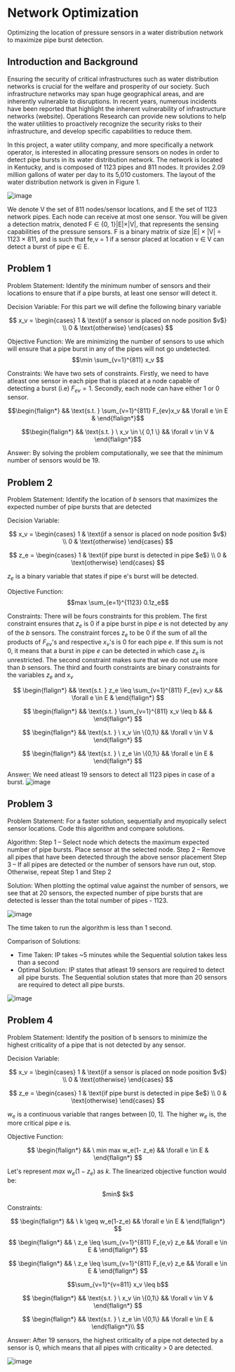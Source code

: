 # Network Optimization
Optimizing the location of pressure sensors in a water distribution network to maximize pipe burst detection.

## Introduction and Background
Ensuring the security of critical infrastructures such as water distribution networks is crucial for
the welfare and prosperity of our society. Such infrastructure networks may span huge geographical
areas, and are inherently vulnerable to disruptions. In recent years, numerous incidents have been
reported that highlight the inherent vulnerability of infrastructure networks (website). Operations
Research can provide new solutions to help the water utilities to proactively recognize the security
risks to their infrastructure, and develop specific capabilities to reduce them.

In this project, a water utility company, and more specifically a network operator, is interested
in allocating pressure sensors on nodes in order to detect pipe bursts in its water distribution
network. The network is located in Kentucky, and is composed of 1123 pipes and 811 nodes. It
provides 2.09 million gallons of water per day to its 5,010 customers. The layout of the water
distribution network is given in Figure 1.

![image](https://github.com/vaani-r/Network_Optimization/assets/76833593/76ac1a50-0dcc-4e95-8bb2-9e3f79a2d3cf)

We denote V the set of 811 nodes/sensor locations, and E the set of 1123 network pipes.
Each node can receive at most one sensor. You will be given a detection matrix, denoted F ∈
{0, 1}|E|×|V|, that represents the sensing capabilities of the pressure sensors. F is a binary matrix
of size |E| × |V| = 1123 × 811, and is such that fe,v = 1 if a sensor placed at location v ∈ V can
detect a burst of pipe e ∈ E.

## Problem 1
Problem Statement: Identify the minimum number of sensors and their locations to ensure that if a pipe bursts, at least one sensor will detect it.

Decision Variable:
For this part we will define the following binary variable

$$
x_v = \begin{cases} 
1 & \text{if a sensor is placed on node position $v$} \\
0 & \text{otherwise}
\end{cases}
$$

Objective Function:
We are minimizing the number of sensors to use which will ensure that a pipe burst in any of the pipes will not go undetected.
$$\min \sum_{v=1}^{811}  x_v $$

Constraints:
We have two sets of constraints. Firstly, we need to have atleast one sensor in each pipe that is placed at a node capable of detecting a burst (i.e) $F_{ev} = 1$. Secondly, each node can have either $1$ or $0$ sensor.

$$\begin{flalign*}
&& \text{s.t. } \sum_{v=1}^{811} F_{ev}x_v && \forall e \in E &
\end{flalign*}$$

$$\begin{flalign*}
&& \text{s.t. } \ x_v \in \{ 0,1 \} && \forall v \in V &
\end{flalign*}$$

Answer: 
By solving the problem computationally, we see that the minimum number of sensors would be 19. 

## Problem 2
Problem Statement: Identify the location of $b$ sensors that maximizes the expected number of pipe bursts that are detected

Decision Variable:

$$
x_v = \begin{cases} 
1 & \text{if a sensor is placed on node position $v$} \\
0 & \text{otherwise}
\end{cases}
$$

$$
z_e = \begin{cases} 
1 & \text{if pipe burst is detected in pipe $e$} \\
0 & \text{otherwise}
\end{cases}
$$

$z_e$ is a binary variable that states if pipe e's burst will be detected.

Objective Function:
$$max \sum_{e=1}^{1123} 0.1z_e$$ 

Constraints:
There will be fours constraints for this problem. The first constraint ensures that $z_e$ is $0$ if a pipe burst in pipe $e$ is not detected by any of the $b$ sensors. The constraint forces $z_e$ to be $0$ if the sum of all the products of $F_{ev}$'s and respective $x_v$'s is $0$ for each pipe $e$. If this sum is not $0$, it means that a burst in pipe $e$ can be detected in which case $z_e$ is unrestricted. The second constraint makes sure that we do not use more than $b$ sensors. The third and fourth constraints are binary constraints for the variables $z_e$ and $x_v$

$$
\begin{flalign*}
&& \text{s.t. } z_e \leq \sum_{v=1}^{811} F_{ev} x_v && \forall e \in E &
\end{flalign*}
$$

$$
\begin{flalign*}
&& \text{s.t. } \sum_{v=1}^{811} x_v \leq b && &
\end{flalign*}
$$

$$
\begin{flalign*}
&& \text{s.t. } \ x_v \in \{0,1\} && \forall v \in V &
\end{flalign*}
$$

$$
\begin{flalign*}
&& \text{s.t. } \ z_e \in \{0,1\} && \forall e \in E &
\end{flalign*}
$$

Answer: We need atleast 19 sensors to detect all 1123 pipes in case of a burst. 
![image](https://github.com/vaani-r/Network_Optimization/assets/76833593/03fa03d8-882f-43e8-b168-269ab8fffd9e)


## Problem 3
Problem Statement: For a faster solution, sequentially and myopically select sensor locations. Code this algorithm and compare solutions.

Algorithm:
Step 1 – Select node which detects the maximum expected number of pipe bursts. Place sensor at the selected node.
Step 2 – Remove all pipes that have been detected through the above sensor placement
Step 3 – If all pipes are detected or the number of sensors have run out, stop. Otherwise, repeat Step 1 and Step 2

Solution: 
When plotting the optimal value against the number of sensors, we see that at 20 sensors, the expected number of pipe bursts that are detected is lesser than the total number of pipes - 1123. 

![image](https://github.com/vaani-r/Network_Optimization/assets/76833593/6420462e-8000-4fac-9dc9-fcc466edc03d)

The time taken to run the algorithm is less than 1 second. 

Comparison of Solutions:
- Time Taken: IP takes ~5 minutes while the Sequential solution takes less than a second
- Optimal Solution: IP states that atleast 19 sensors are required to detect all pipe bursts. The Sequential solution states that more than 20 sensors are required to detect all pipe bursts.

![image](https://github.com/vaani-r/Network_Optimization/assets/76833593/429c80c0-64b1-459d-a4ea-694088c90f31)

## Problem 4
Problem Statement: Identify the position of b sensors to minimize the highest criticality of a pipe that is not detected by any sensor.

Decision Variable:

$$
x_v = \begin{cases} 
1 & \text{if a sensor is placed on node position $v$} \\
0 & \text{otherwise}
\end{cases}
$$

$$
z_e = \begin{cases} 
1 & \text{if pipe burst is detected in pipe $e$} \\
0 & \text{otherwise}
\end{cases}
$$

$w_e$ is a continuous variable that ranges between [0, 1]. The higher $w_e$ is, the more critical pipe $e$ is.

Objective Function:

$$
\begin{flalign*}
&& \ min max w_e(1- z_e) && \forall e \in E &
\end{flalign*}
$$

Let's represent $max$ $w_e(1- z_e)$ as $k$. The linearized objective function would be:
<p align="center">
$min$ $k$
</p>

Constraints:

$$
\begin{flalign*}
&& \ k \geq w_e(1-z_e) && \forall e \in E &
\end{flalign*}
$$

$$
\begin{flalign*}
&& \ z_e \leq \sum_{v=1}^{811} F_{e,v} z_e && \forall e \in E &
\end{flalign*}
$$

$$
\begin{flalign*}
&& \ z_e \leq \sum_{v=1}^{811} F_{e,v} z_e && \forall e \in E &
\end{flalign*}
$$

$$\sum_{v=1}^{v=811} x_v \leq b$$

$$
\begin{flalign*}
&& \text{s.t. } \ x_v \in \{0,1\} && \forall v \in V &
\end{flalign*}
$$

$$
\begin{flalign*}
&& \text{s.t. } \ z_e \in \{0,1\} && \forall e \in E &
\end{flalign*}\\
$$

Answer: After 19 sensors, the highest criticality of a pipe not detected by a sensor is 0, which means that all pipes with criticality > 0 are detected.

![image](https://github.com/vaani-r/Network_Optimization/assets/76833593/40a2af9f-4d54-47a3-876f-fb37812775f1)


